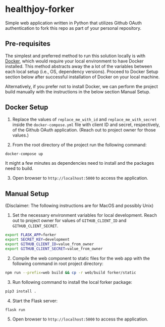 # healthjoy-forker

Simple web application written in Python that utilizes Github OAuth authentication to fork this repo as part of your personal repository.

## Pre-requisites

The simplest and preferred method to run this solution locally is with [Docker](https://www.docker.com/products/docker-desktop), which would require your local environment to have Docker installed. This method abstracts away the a lot of the variables between each local setup (i.e., OS, dependency versions). Proceed to Docker Setup section below after successful installation of Docker on your local machine.

Alternatively, if you prefer not to install Docker, we can perform the project build manually with the instructions in the below section Manual Setup.

## Docker Setup

1. Replace the values of `replace_me_with_id` and `replace_me_with_secret` inside the `docker-compose.yml` file with client ID and secret, respectively, of the Github OAuth application. (Reach out to project owner for those values.)

2. From the root directory of the project run the following command:

```bash
docker-compose up
```

It might a few minutes as dependencies need to install and the packages need to build.

3. Open browser to `http://localhost:5000` to access the application.

## Manual Setup

(Disclaimer: The following instructions are for MacOS and possibly Unix)

1. Set the necessary environment variables for local development. Reach out to project owner for values of `GITHUB_CLIENT_ID` and `GITHUB_CLIENT_SECRET`.

```bash
export FLASK_APP=forker
export SECRET_KEY=development
export GITHUB_CLIENT_ID=value_from_owner
export GITHUB_CLIENT_SECRET=value_from_owner
```

2. Compile the web component to static files for the web app with the following command in root project directory:

```bash
npm run --prefix=web build && cp -r web/build forker/static
```

3. Run following command to install the local forker package:

```bash
pip3 install .
```

4. Start the Flask server:

```bash
flask run
```

5. Open browser to `http://localhost:5000` to access the application.
